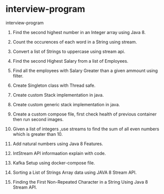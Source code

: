 # interview-program
interview-program

1. Find the second highest number in an Integer array using Java 8. 

2. Count the occurences of each word in a String using stream.

3. Convert a list of Strings to uppercase using stream api.

4. Find the second Highest Salary from a list of Employees.

5. Find all the employees with Salary Greater than a given ammount using filter.

6. Create Singleton class with Thread safe.

7. Create custom Stack implementation in java.

8. Create custom generic stack implementation in java.

9. Create a custom compose file, first check health of previous container then run second images.

10. Given a list of integers ,use streams to find the sum of all even numbers which is greater than 10.
11. Add natural numbers using Java 8 Features.
12. IntStream API informaation explain with code.
13. Kafka Setup using docker-compose file.
14. Sorting a List of Strings Array data using JAVA 8 Stream API.
15. Finding the First Non-Repeated Character in a String Using Java 8 Stream API.
